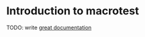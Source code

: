 # Introduction to macrotest

TODO: write [great documentation](http://jacobian.org/writing/what-to-write/)
